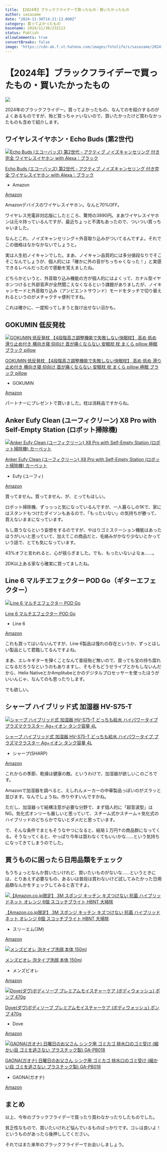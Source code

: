 ```yaml
---
title: 【2024年】ブラックフライデーで買ったもの・買いたかったもの
author: sasazame
date: "2024-11-30T14:21:13.000Z"
category: 買ってよかったもの
basename: 2024/11/30/232113
status: Publish
allowComments: true
convertBreaks: false
image: "https://cdn-ak.f.st-hatena.com/images/fotolife/s/sasazame/20241130/20241130232045.png"
---
```

# 【2024年】ブラックフライデーで買ったもの・買いたかったもの

![](https://cdn-ak.f.st-hatena.com/images/fotolife/s/sasazame/20241130/20241130232045.png)

2024年のブラックフライデー。買ってよかったもの、なんてのを紹介するのがよくあるものですが、殆ど買っちゃァいないので、買いたかったけど買わなかったものも含めて紹介します。

<!-- Extended Body -->

## ワイヤレスイヤホン・Echo Buds (第2世代)

[![Echo Buds (エコーバッズ) 第2世代 - アクティブ ノイズキャンセリング 付き完全 ワイヤレスイヤホン with Alexa｜ブラック](https://m.media-amazon.com/images/I/31i79Tb-mWL._SL500_.jpg "Echo Buds (エコーバッズ) 第2世代 - アクティブ ノイズキャンセリング 付き完全 ワイヤレスイヤホン with Alexa｜ブラック")](https://www.amazon.co.jp/dp/B085WTNNCY?tag=mochig08-22&linkCode=ogi&th=1&psc=1)

[Echo Buds (エコーバッズ) 第2世代 - アクティブ ノイズキャンセリング 付き完全 ワイヤレスイヤホン with Alexa｜ブラック](https://www.amazon.co.jp/dp/B085WTNNCY?tag=mochig08-22&linkCode=ogi&th=1&psc=1)

-   Amazon

[Amazon](https://www.amazon.co.jp/dp/B085WTNNCY?tag=mochig08-22&linkCode=ogi&th=1&psc=1)

Amazonデバイスのワイヤレスイヤホン。なんと70%OFF。

ワイヤレス充電非対応版にしたところ、驚愕の3890円。まあワイヤレスイヤホンは元々持っているんですが、最近ちょっと不満もあったので、ついつい買っちゃいました。

なんとこれ、ノイズキャンセリング＋外音取り込みがついてるんですよ。それでこの価格はなかなかないでしょうと。

実は人生初ノイキャンでした。まあ、ノイキャン品質的には多分値段なりでそこそこなんでしょうが、個人的には「確かに外の音がちっちゃくなった！」と実感できるレベルだったので感動を覚えましたね。

どちらかというと、外音取り込み機能の方が個人的にはよくって、カナル型イヤホンつけると外部音声が全然聞こえなくなるという課題がありましたが、ノイキャンモードと外音取り込み（アンビエントサウンド）モードをタッチで切り替えれるというのがメチャクチャ便利ですね。

これは確かに、一度知ってしまうと抜け出せない沼かも。

## GOKUMIN 低反発枕

[![GOKUMIN 低反発枕 【4段階高さ調整機能で失敗しない快眠枕】 高め 低め 滑り止め付き 横向き寝 仰向け 首が痛くならない 安眠枕 枕 まくら pillow 極眠 ブラック pillow](https://m.media-amazon.com/images/I/51cY9pakIiL._SL500_.jpg "GOKUMIN 低反発枕 【4段階高さ調整機能で失敗しない快眠枕】 高め 低め 滑り止め付き 横向き寝 仰向け 首が痛くならない 安眠枕 枕 まくら pillow 極眠 ブラック pillow")](https://www.amazon.co.jp/dp/B08F41C49V?tag=mochig08-22&linkCode=ogi&th=1&psc=1)

[GOKUMIN 低反発枕 【4段階高さ調整機能で失敗しない快眠枕】 高め 低め 滑り止め付き 横向き寝 仰向け 首が痛くならない 安眠枕 枕 まくら pillow 極眠 ブラック pillow](https://www.amazon.co.jp/dp/B08F41C49V?tag=mochig08-22&linkCode=ogi&th=1&psc=1)

-   GOKUMIN

[Amazon](https://www.amazon.co.jp/dp/B08F41C49V?tag=mochig08-22&linkCode=ogi&th=1&psc=1)

パートナーにプレゼントで買いました。枕は消耗品ですからね。

## Anker Eufy Clean (ユーフィクリーン) X8 Pro with Self-Empty Station (ロボット掃除機)

[![Anker Eufy Clean (ユーフィクリーン) X8 Pro with Self-Empty Station (ロボット掃除機) カーペット](https://m.media-amazon.com/images/I/41jvYx42sML._SL500_.jpg "Anker Eufy Clean (ユーフィクリーン) X8 Pro with Self-Empty Station (ロボット掃除機) カーペット")](https://www.amazon.co.jp/dp/B0C4NN6GGY?tag=mochig08-22&linkCode=ogi&th=1&psc=1)

[Anker Eufy Clean (ユーフィクリーン) X8 Pro with Self-Empty Station (ロボット掃除機) カーペット](https://www.amazon.co.jp/dp/B0C4NN6GGY?tag=mochig08-22&linkCode=ogi&th=1&psc=1)

-   Eufy (ユーフィ)

[Amazon](https://www.amazon.co.jp/dp/B0C4NN6GGY?tag=mochig08-22&linkCode=ogi&th=1&psc=1)

買ってません。買ってません、が、とってもほしい。

ロボット掃除機、ずっっっと気になっているんですが、一人暮らしの1Kで、家にはスタンドもつけたダイソンもあるので、「もったいない」の気持ちが勝って、買えないままになっています。

もし買うならという妄想をするのですが、やはりゴミステーション機能はあったほうがいいと思っていて、加えてこの商品だと、毛絡みがかなり少ないとかっていう話で、とても気になっています。

43%オフと言われると、心が揺らぎました。でも、もったいないよなぁ……。

2DK以上ある家なら確実に買ってましたね。

## Line 6 マルチエフェクター POD Go（ギターエフェクター）

[![Line 6 マルチエフェクター POD Go](https://m.media-amazon.com/images/I/41anwdt0ELL._SL500_.jpg "Line 6 マルチエフェクター POD Go")](https://www.amazon.co.jp/dp/B087F7FYL8?tag=mochig08-22&linkCode=ogi&th=1&psc=1)

[Line 6 マルチエフェクター POD Go](https://www.amazon.co.jp/dp/B087F7FYL8?tag=mochig08-22&linkCode=ogi&th=1&psc=1)

-   Line 6

[Amazon](https://www.amazon.co.jp/dp/B087F7FYL8?tag=mochig08-22&linkCode=ogi&th=1&psc=1)

これも買ってはいないんですが、Line 6製品は憧れの存在というか、ずっとほしい製品として君臨してるんですよね。

まあ、エレキギターを弾くことなんて普段殆ど無いので、買っても宝の持ち腐れになるだろうなというのもありますし、そもそもどうせライブとかもしないんだから、Helix NativeとかAmplitubeとかのデジタルプロセッサーを使ったほうがいいんじゃ、なんてのも思ったりします。

でも欲しい。

## シャープ ハイブリッド式 加湿器 HV-S75-T

[![シャープ ハイブリッド式 加湿器 HV-S75-T どっちも給水 ハイパワータイプ プラズマクラスター Ag+イオン タンク容量 4L](https://m.media-amazon.com/images/I/21HC8UNu1kL._SL500_.jpg "シャープ ハイブリッド式 加湿器 HV-S75-T どっちも給水 ハイパワータイプ プラズマクラスター Ag+イオン タンク容量 4L")](https://www.amazon.co.jp/dp/B0DF6XP2XX?tag=mochig08-22&linkCode=ogi&th=1&psc=1)

[シャープ ハイブリッド式 加湿器 HV-S75-T どっちも給水 ハイパワータイプ プラズマクラスター Ag+イオン タンク容量 4L](https://www.amazon.co.jp/dp/B0DF6XP2XX?tag=mochig08-22&linkCode=ogi&th=1&psc=1)

-   シャープ(SHARP)

[Amazon](https://www.amazon.co.jp/dp/B0DF6XP2XX?tag=mochig08-22&linkCode=ogi&th=1&psc=1)

これからの季節、乾燥は健康の敵。というわけで、加湿器が欲しいこのごろです。

Amazonで加湿器を調べると、えしれんメーカーの中華製品っぽいのがズラッと並びます。なんでしょうね。作りやすいんですかね。

ただし、加湿器って結構注意が必要な分野で、まず個人的に「超音波型」はNG。気化式オンリーも厳しいと思っていて、スチーム式かスチーム＋気化式のハイブリッドのどちらかでないとダメだと思っています。

で、そんな条件でまともそうなやつになると、結局１万円↑の商品群になってくる。そうなってくると、やっぱり今年は買わなくてもいいかな……という気持ちになってきてしまうのでした。

## 買うものに困ったら日用品類をチェック

もうちょっとなんか買いたいけれど、買いたいものがないな……というときには、とりあえず必要なもの、あるいは普段は買わないけど試してみたかった日用品類なんかをチェックしてみると吉ですよ。

[![【Amazon.co.jp限定】 3M スポンジ キッチン キズつけない 抗菌 ハイブリッドネット オレンジ 6個 スコッチブライト HBNT 大掃除](https://m.media-amazon.com/images/I/51sqsZWgNTL._SL500_.jpg "【Amazon.co.jp限定】 3M スポンジ キッチン キズつけない 抗菌 ハイブリッドネット オレンジ 6個 スコッチブライト HBNT 大掃除")](https://www.amazon.co.jp/dp/B09DX1R4RQ?tag=mochig08-22&linkCode=ogi&th=1&psc=1)

[【Amazon.co.jp限定】 3M スポンジ キッチン キズつけない 抗菌 ハイブリッドネット オレンジ 6個 スコッチブライト HBNT 大掃除](https://www.amazon.co.jp/dp/B09DX1R4RQ?tag=mochig08-22&linkCode=ogi&th=1&psc=1)

-   スリーエム(3M)

[Amazon](https://www.amazon.co.jp/dp/B09DX1R4RQ?tag=mochig08-22&linkCode=ogi&th=1&psc=1)

[![メンズビオレ 泡タイプ洗顔 本体 150ml](https://m.media-amazon.com/images/I/41kiZQeqpSL._SL500_.jpg "メンズビオレ 泡タイプ洗顔 本体 150ml")](https://www.amazon.co.jp/dp/B004QEZ3YE?tag=mochig08-22&linkCode=ogi&th=1&psc=1)

[メンズビオレ 泡タイプ洗顔 本体 150ml](https://www.amazon.co.jp/dp/B004QEZ3YE?tag=mochig08-22&linkCode=ogi&th=1&psc=1)

-   メンズビオレ

[Amazon](https://www.amazon.co.jp/dp/B004QEZ3YE?tag=mochig08-22&linkCode=ogi&th=1&psc=1)

[![Dove(ダヴ)ボディソープ プレミアムモイスチャーケア (ボディウォッシュ) ポンプ 470g](https://m.media-amazon.com/images/I/31NvQvZpV2L._SL500_.jpg "Dove(ダヴ)ボディソープ プレミアムモイスチャーケア (ボディウォッシュ) ポンプ 470g")](https://www.amazon.co.jp/dp/B0CMD1Z9J5?tag=mochig08-22&linkCode=ogi&th=1&psc=1)

[Dove(ダヴ)ボディソープ プレミアムモイスチャーケア (ボディウォッシュ) ポンプ 470g](https://www.amazon.co.jp/dp/B0CMD1Z9J5?tag=mochig08-22&linkCode=ogi&th=1&psc=1)

-   Dove

[Amazon](https://www.amazon.co.jp/dp/B0CMD1Z9J5?tag=mochig08-22&linkCode=ogi&th=1&psc=1)

[![GAONA(ガオナ) 日曜日のお父さん シンク用 ゴミカゴ 排水口のゴミ受け (細かい目 ゴミを逃さない プラスチック製) GA-PB018](https://m.media-amazon.com/images/I/31pupCgOWSL._SL500_.jpg "GAONA(ガオナ) 日曜日のお父さん シンク用 ゴミカゴ 排水口のゴミ受け (細かい目 ゴミを逃さない プラスチック製) GA-PB018")](https://www.amazon.co.jp/dp/B01LZRCQ8P?tag=mochig08-22&linkCode=ogi&th=1&psc=1)

[GAONA(ガオナ) 日曜日のお父さん シンク用 ゴミカゴ 排水口のゴミ受け (細かい目 ゴミを逃さない プラスチック製) GA-PB018](https://www.amazon.co.jp/dp/B01LZRCQ8P?tag=mochig08-22&linkCode=ogi&th=1&psc=1)

-   GAONA(ガオナ)

[Amazon](https://www.amazon.co.jp/dp/B01LZRCQ8P?tag=mochig08-22&linkCode=ogi&th=1&psc=1)

## まとめ

以上、今年のブラックフライデーで買ったり買わなかったりしたものでした。

貧乏性なもので、買いたいけれど悩んでいるものばっかりです。コレは良いよ！というものがあったら後押ししてください。

それではまた来年のブラックフライデーでお会いしましょう。